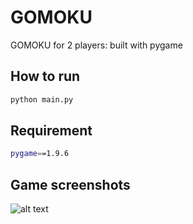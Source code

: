 # GOMOKU
GOMOKU for 2 players: built with pygame

## How to run
```bash
python main.py
```

## Requirement
```bash
pygame==1.9.6
```

## Game screenshots

![alt text](https://raw.githubusercontent.com/positive235/100-DAYS-OF-CODE/master/20190504gomoku.gif)

